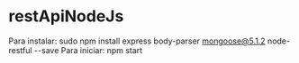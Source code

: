 # restApiNodeJs

Para instalar: sudo npm install express body-parser mongoose@5.1.2 node-restful --save
Para iniciar: npm start